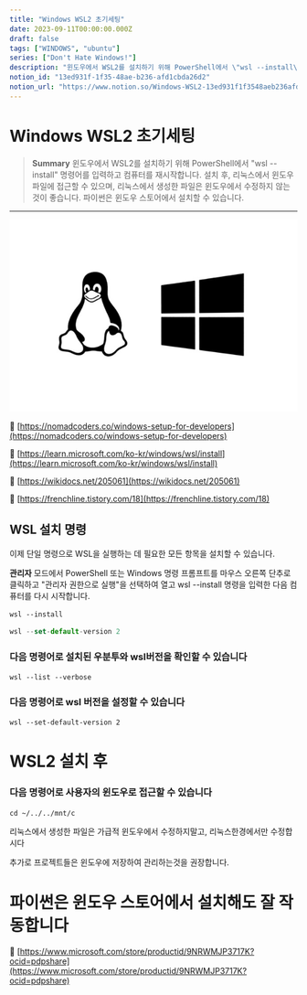 ```yaml
---
title: "Windows WSL2 초기세팅"
date: 2023-09-11T00:00:00.000Z
draft: false
tags: ["WINDOWS", "ubuntu"]
series: ["Don't Hate Windows!"]
description: "윈도우에서 WSL2를 설치하기 위해 PowerShell에서 \"wsl --install\" 명령어를 입력하고 컴퓨터를 재시작합니다. 설치 후, 리눅스에서 윈도우 파일에 접근할 수 있으며, 리눅스에서 생성한 파일은 윈도우에서 수정하지 않는 것이 좋습니다. 파이썬은 윈도우 스토어에서 설치할 수 있습니다."
notion_id: "13ed931f-1f35-48ae-b236-afd1cbda26d2"
notion_url: "https://www.notion.so/Windows-WSL2-13ed931f1f3548aeb236afd1cbda26d2"
---
```


# Windows WSL2 초기세팅

> **Summary**
> 윈도우에서 WSL2를 설치하기 위해 PowerShell에서 "wsl --install" 명령어를 입력하고 컴퓨터를 재시작합니다. 설치 후, 리눅스에서 윈도우 파일에 접근할 수 있으며, 리눅스에서 생성한 파일은 윈도우에서 수정하지 않는 것이 좋습니다. 파이썬은 윈도우 스토어에서 설치할 수 있습니다.

---

![Image](image_4e568af25237.png)

🔗 [https://nomadcoders.co/windows-setup-for-developers](https://nomadcoders.co/windows-setup-for-developers)

🔗 [https://learn.microsoft.com/ko-kr/windows/wsl/install](https://learn.microsoft.com/ko-kr/windows/wsl/install)

🔗 [https://wikidocs.net/205061](https://wikidocs.net/205061)

🔗 [https://frenchline.tistory.com/18](https://frenchline.tistory.com/18)

## **WSL 설치 명령**

이제 단일 명령으로 WSL을 실행하는 데 필요한 모든 항목을 설치할 수 있습니다. 

**관리자** 모드에서 PowerShell 또는 Windows 명령 프롬프트를 마우스 오른쪽 단추로 클릭하고 "관리자 권한으로 실행"을 선택하여 열고 wsl --install 명령을 입력한 다음 컴퓨터를 다시 시작합니다.

```plain text
wsl --install
```

```javascript
wsl --set-default-version 2
```

### 다음 명령어로 설치된 우분투와 wsl버전을 확인할 수 있습니다

```shell
wsl --list --verbose
```

### 다음 명령어로 wsl 버전을 설정할 수 있습니다

```shell
wsl --set-default-version 2
```


# WSL2 설치 후

### 다음 명령어로 사용자의 윈도우로 접근할 수 있습니다

```shell
cd ~/../../mnt/c
```

리눅스에서 생성한 파일은 가급적 윈도우에서 수정하지말고, 리눅스한경에서만 수정합시다

추가로 프로젝트들은 윈도우에 저장하여 관리하는것을 권장합니다.


# 파이썬은 윈도우 스토어에서 설치해도 잘 작동합니다

🔗 [https://www.microsoft.com/store/productid/9NRWMJP3717K?ocid=pdpshare](https://www.microsoft.com/store/productid/9NRWMJP3717K?ocid=pdpshare)

